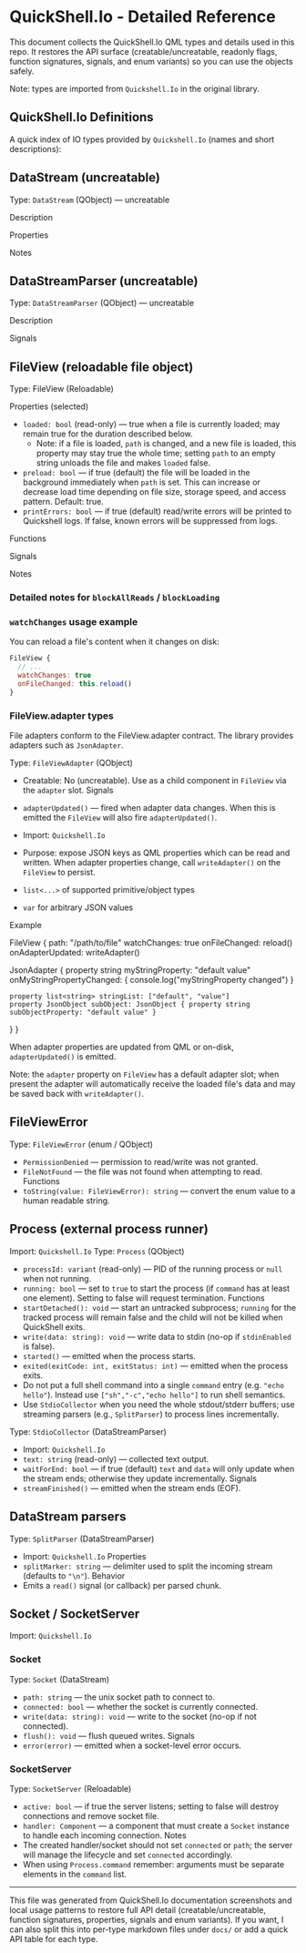 # QuickShell.Io - Detailed Reference

This document collects the QuickShell.Io QML types and details used in this repo. It restores the API surface (creatable/uncreatable, readonly flags, function signatures, signals, and enum variants) so you can use the objects safely.

Note: types are imported from `Quickshell.Io` in the original library.

## QuickShell.Io Definitions

A quick index of IO types provided by `Quickshell.Io` (names and short descriptions):

## DataStream (uncreatable)

Type: `DataStream` (QObject) — uncreatable

Description

Properties

Notes

## DataStreamParser (uncreatable)

Type: `DataStreamParser` (QObject) — uncreatable

Description

Signals

## FileView (reloadable file object)

Type: FileView (Reloadable)

Properties (selected)

- `loaded: bool` (read-only) — true when a file is currently loaded; may remain true for the duration described below.
  - Note: if a file is loaded, `path` is changed, and a new file is loaded, this property may stay true the whole time; setting `path` to an empty string unloads the file and makes `loaded` false.
- `preload: bool` — if true (default) the file will be loaded in the background immediately when `path` is set. This can increase or decrease load time depending on file size, storage speed, and access pattern. Default: true.
- `printErrors: bool` — if true (default) read/write errors will be printed to Quickshell logs. If false, known errors will be suppressed from logs.

Functions

Signals

Notes

### Detailed notes for `blockAllReads` / `blockLoading`

### `watchChanges` usage example

You can reload a file's content when it changes on disk:

```qml
FileView {
  // ...
  watchChanges: true
  onFileChanged: this.reload()
}
```

### FileView.adapter types

File adapters conform to the FileView.adapter contract. The library provides adapters such as `JsonAdapter`.

Type: `FileViewAdapter` (QObject)

- Creatable: No (uncreatable). Use as a child component in `FileView` via the `adapter` slot.
  Signals
- `adapterUpdated()` — fired when adapter data changes. When this is emitted the `FileView` will also fire `adapterUpdated()`.

- Import: `Quickshell.Io`
- Purpose: expose JSON keys as QML properties which can be read and written. When adapter properties change, call `writeAdapter()` on the `FileView` to persist.
- `list<...>` of supported primitive/object types
- `var` for arbitrary JSON values

Example

FileView {
path: "/path/to/file"
watchChanges: true
onFileChanged: reload()
onAdapterUpdated: writeAdapter()

JsonAdapter {
property string myStringProperty: "default value"
onMyStringPropertyChanged: { console.log("myStringProperty changed") }

    property list<string> stringList: ["default", "value"]
    property JsonObject subObject: JsonObject { property string subObjectProperty: "default value" }

}
}

When adapter properties are updated from QML or on-disk, `adapterUpdated()` is emitted.

Note: the `adapter` property on `FileView` has a default adapter slot; when present the adapter will automatically receive the loaded file's data and may be saved back with `writeAdapter()`.

## FileViewError

Type: `FileViewError` (enum / QObject)

- `PermissionDenied` — permission to read/write was not granted.
- `FileNotFound` — the file was not found when attempting to read.
  Functions
- `toString(value: FileViewError): string` — convert the enum value to a human readable string.

## Process (external process runner)

Import: `Quickshell.Io`
Type: `Process` (QObject)

- `processId: variant` (read-only) — PID of the running process or `null` when not running.
- `running: bool` — set to `true` to start the process (if `command` has at least one element). Setting to false will request termination.
  Functions
- `startDetached(): void` — start an untracked subprocess; `running` for the tracked process will remain false and the child will not be killed when QuickShell exits.
- `write(data: string): void` — write data to stdin (no-op if `stdinEnabled` is false).
- `started()` — emitted when the process starts.
- `exited(exitCode: int, exitStatus: int)` — emitted when the process exits.
- Do not put a full shell command into a single `command` entry (e.g. `"echo hello"`). Instead use `["sh","-c","echo hello"]` to run shell semantics.
- Use `StdioCollector` when you need the whole stdout/stderr buffers; use streaming parsers (e.g., `SplitParser`) to process lines incrementally.

Type: `StdioCollector` (DataStreamParser)

- Import: `Quickshell.Io`
- `text: string` (read-only) — collected text output.
- `waitForEnd: bool` — if true (default) `text` and `data` will only update when the stream ends; otherwise they update incrementally.
  Signals
- `streamFinished()` — emitted when the stream ends (EOF).

## DataStream parsers

Type: `SplitParser` (DataStreamParser)

- Import: `Quickshell.Io`
  Properties
- `splitMarker: string` — delimiter used to split the incoming stream (defaults to `"\n"`).
  Behavior
- Emits a `read()` signal (or callback) per parsed chunk.

## Socket / SocketServer

Import: `Quickshell.Io`

### Socket

Type: `Socket` (DataStream)

- `path: string` — the unix socket path to connect to.
- `connected: bool` — whether the socket is currently connected.
- `write(data: string): void` — write to the socket (no-op if not connected).
- `flush(): void` — flush queued writes.
  Signals
- `error(error)` — emitted when a socket-level error occurs.

### SocketServer

Type: `SocketServer` (Reloadable)

- `active: bool` — if true the server listens; setting to false will destroy connections and remove socket file.
- `handler: Component` — a component that must create a `Socket` instance to handle each incoming connection.
  Notes
- The created handler/socket should not set `connected` or `path`; the server will manage the lifecycle and set `connected` accordingly.
- When using `Process.command` remember: arguments must be separate elements in the `command` list.

---

This file was generated from QuickShell.Io documentation screenshots and local usage patterns to restore full API detail (creatable/uncreatable, function signatures, properties, signals and enum variants). If you want, I can also split this into per-type markdown files under `docs/` or add a quick API table for each type.
